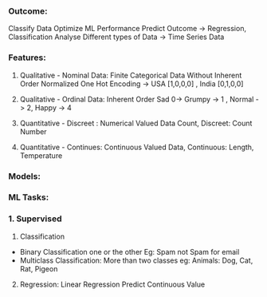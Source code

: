 ### Outcome:

Classify Data
Optimize ML Performance
Predict Outcome -> Regression, Classification
Analyse Different types of Data -> Time Series Data

### Features:

1. Qualitative - Nominal Data: Finite Categorical Data Without Inherent Order
Normalized
One Hot Encoding -> USA [1,0,0,0] , India [0,1,0,0]

2. Qualitative - Ordinal Data: Inherent Order Sad 0-> Grumpy -> 1 , Normal -> 2, Happy -> 4
3. Quantitative - Discreet  : Numerical Valued Data Count, Discreet: Count Number 
4. Quantitative - Continues: Continuous Valued Data,  Continuous: Length, Temperature

### Models:

### ML Tasks:
### 1. Supervised
1. Classification
- Binary Classification one or the other Eg: Spam not Spam for email
- Multiclass Classification: More than two classes eg: Animals: Dog, Cat, Rat, Pigeon
2. Regression: Linear Regression
	Predict Continuous Value

 